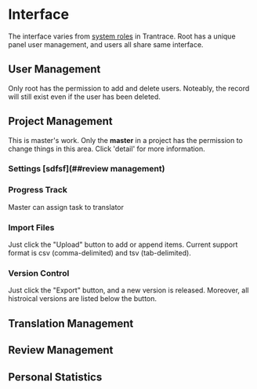 # Interface

The interface varies from [system roles](/roles.md) in Trantrace. Root has a unique panel user management, and users all share same interface.


## User Management

Only root has the permission to add and delete users. Noteably, the record will still exist even if the user has been deleted.



## Project Management

This is master's work. Only the **master** in a project has the permission to change things in this area. Click 'detail' for more information.

### Settings [sdfsf](##review management)

### Progress Track

Master can assign task to translator 
### Import Files

Just click the "Upload" button to add or append items. Current support format is csv (comma-delimited) and tsv (tab-delimited).

### Version Control

Just click the "Export" button, and a new version is released. Moreover, all histroical versions are listed below the button.

## Translation Management





## Review Management



## Personal Statistics

## 




